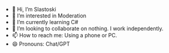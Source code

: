 - 👋 Hi, I’m Slastoski
- 👀 I’m interested in Moderation
- 🌱 I’m currently learning C#
- 💞️ I’m looking to collaborate on nothing. I work independently.
- 📫 How to reach me: Using a phone or PC.
- 😄 Pronouns: Chat/GPT

<!---
Site-Moderator-Slastoski/Site-Moderator-Slastoski is a ✨ special ✨ repository because its `README.md` (this file) appears on your GitHub profile.
You can click the Preview link to take a look at your changes.
--->
